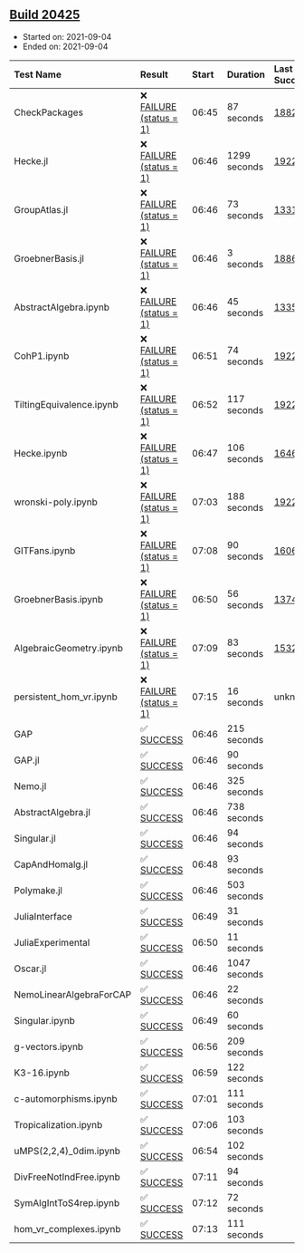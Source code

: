 ## [Build 20425](https://oscarci.mathematik.uni-kl.de/job/oscar/20425/)

* Started on: 2021-09-04
* Ended on: 2021-09-04

| Test Name    | Result | Start | Duration | Last Success | First Failure |
|:-------------|:-------|:------|:---------|:-------------|:--------------|
| CheckPackages | ❌ [FAILURE (status = 1)](https://oscarci.mathematik.uni-kl.de/job/oscar/20425/artifact/logs/build-20425/CheckPackages.log) | 06:45 | 87 seconds | [18822](https://oscarci.mathematik.uni-kl.de/job/oscar/18822/) | [18823](https://oscarci.mathematik.uni-kl.de/job/oscar/18823/) |
| Hecke.jl | ❌ [FAILURE (status = 1)](https://oscarci.mathematik.uni-kl.de/job/oscar/20425/artifact/logs/build-20425/Hecke.jl.log) | 06:46 | 1299 seconds | [19222](https://oscarci.mathematik.uni-kl.de/job/oscar/19222/) | [20152](https://oscarci.mathematik.uni-kl.de/job/oscar/20152/) |
| GroupAtlas.jl | ❌ [FAILURE (status = 1)](https://oscarci.mathematik.uni-kl.de/job/oscar/20425/artifact/logs/build-20425/GroupAtlas.jl.log) | 06:46 | 73 seconds | [13311](https://oscarci.mathematik.uni-kl.de/job/oscar/13311/) | [13312](https://oscarci.mathematik.uni-kl.de/job/oscar/13312/) |
| GroebnerBasis.jl | ❌ [FAILURE (status = 1)](https://oscarci.mathematik.uni-kl.de/job/oscar/20425/artifact/logs/build-20425/GroebnerBasis.jl.log) | 06:46 | 3 seconds | [18864](https://oscarci.mathematik.uni-kl.de/job/oscar/18864/) | [18865](https://oscarci.mathematik.uni-kl.de/job/oscar/18865/) |
| AbstractAlgebra.ipynb | ❌ [FAILURE (status = 1)](https://oscarci.mathematik.uni-kl.de/job/oscar/20425/artifact/logs/build-20425/AbstractAlgebra.ipynb.log) | 06:46 | 45 seconds | [13355](https://oscarci.mathematik.uni-kl.de/job/oscar/13355/) | [13356](https://oscarci.mathematik.uni-kl.de/job/oscar/13356/) |
| CohP1.ipynb | ❌ [FAILURE (status = 1)](https://oscarci.mathematik.uni-kl.de/job/oscar/20425/artifact/logs/build-20425/CohP1.ipynb.log) | 06:51 | 74 seconds | [19222](https://oscarci.mathematik.uni-kl.de/job/oscar/19222/) | [20152](https://oscarci.mathematik.uni-kl.de/job/oscar/20152/) |
| TiltingEquivalence.ipynb | ❌ [FAILURE (status = 1)](https://oscarci.mathematik.uni-kl.de/job/oscar/20425/artifact/logs/build-20425/TiltingEquivalence.ipynb.log) | 06:52 | 117 seconds | [19222](https://oscarci.mathematik.uni-kl.de/job/oscar/19222/) | [20152](https://oscarci.mathematik.uni-kl.de/job/oscar/20152/) |
| Hecke.ipynb | ❌ [FAILURE (status = 1)](https://oscarci.mathematik.uni-kl.de/job/oscar/20425/artifact/logs/build-20425/Hecke.ipynb.log) | 06:47 | 106 seconds | [16463](https://oscarci.mathematik.uni-kl.de/job/oscar/16463/) | [16464](https://oscarci.mathematik.uni-kl.de/job/oscar/16464/) |
| wronski-poly.ipynb | ❌ [FAILURE (status = 1)](https://oscarci.mathematik.uni-kl.de/job/oscar/20425/artifact/logs/build-20425/wronski-poly.ipynb.log) | 07:03 | 188 seconds | [19222](https://oscarci.mathematik.uni-kl.de/job/oscar/19222/) | [20152](https://oscarci.mathematik.uni-kl.de/job/oscar/20152/) |
| GITFans.ipynb | ❌ [FAILURE (status = 1)](https://oscarci.mathematik.uni-kl.de/job/oscar/20425/artifact/logs/build-20425/GITFans.ipynb.log) | 07:08 | 90 seconds | [16068](https://oscarci.mathematik.uni-kl.de/job/oscar/16068/) | [16069](https://oscarci.mathematik.uni-kl.de/job/oscar/16069/) |
| GroebnerBasis.ipynb | ❌ [FAILURE (status = 1)](https://oscarci.mathematik.uni-kl.de/job/oscar/20425/artifact/logs/build-20425/GroebnerBasis.ipynb.log) | 06:50 | 56 seconds | [13748](https://oscarci.mathematik.uni-kl.de/job/oscar/13748/) | [13749](https://oscarci.mathematik.uni-kl.de/job/oscar/13749/) |
| AlgebraicGeometry.ipynb | ❌ [FAILURE (status = 1)](https://oscarci.mathematik.uni-kl.de/job/oscar/20425/artifact/logs/build-20425/AlgebraicGeometry.ipynb.log) | 07:09 | 83 seconds | [15322](https://oscarci.mathematik.uni-kl.de/job/oscar/15322/) | [15323](https://oscarci.mathematik.uni-kl.de/job/oscar/15323/) |
| persistent_hom_vr.ipynb | ❌ [FAILURE (status = 1)](https://oscarci.mathematik.uni-kl.de/job/oscar/20425/artifact/logs/build-20425/persistent_hom_vr.ipynb.log) | 07:15 | 16 seconds | unknown | unknown |
| GAP | ✅ [SUCCESS](https://oscarci.mathematik.uni-kl.de/job/oscar/20425/artifact/logs/build-20425/GAP.log) | 06:46 | 215 seconds |  |  |
| GAP.jl | ✅ [SUCCESS](https://oscarci.mathematik.uni-kl.de/job/oscar/20425/artifact/logs/build-20425/GAP.jl.log) | 06:46 | 90 seconds |  |  |
| Nemo.jl | ✅ [SUCCESS](https://oscarci.mathematik.uni-kl.de/job/oscar/20425/artifact/logs/build-20425/Nemo.jl.log) | 06:46 | 325 seconds |  |  |
| AbstractAlgebra.jl | ✅ [SUCCESS](https://oscarci.mathematik.uni-kl.de/job/oscar/20425/artifact/logs/build-20425/AbstractAlgebra.jl.log) | 06:46 | 738 seconds |  |  |
| Singular.jl | ✅ [SUCCESS](https://oscarci.mathematik.uni-kl.de/job/oscar/20425/artifact/logs/build-20425/Singular.jl.log) | 06:46 | 94 seconds |  |  |
| CapAndHomalg.jl | ✅ [SUCCESS](https://oscarci.mathematik.uni-kl.de/job/oscar/20425/artifact/logs/build-20425/CapAndHomalg.jl.log) | 06:48 | 93 seconds |  |  |
| Polymake.jl | ✅ [SUCCESS](https://oscarci.mathematik.uni-kl.de/job/oscar/20425/artifact/logs/build-20425/Polymake.jl.log) | 06:46 | 503 seconds |  |  |
| JuliaInterface | ✅ [SUCCESS](https://oscarci.mathematik.uni-kl.de/job/oscar/20425/artifact/logs/build-20425/JuliaInterface.log) | 06:49 | 31 seconds |  |  |
| JuliaExperimental | ✅ [SUCCESS](https://oscarci.mathematik.uni-kl.de/job/oscar/20425/artifact/logs/build-20425/JuliaExperimental.log) | 06:50 | 11 seconds |  |  |
| Oscar.jl | ✅ [SUCCESS](https://oscarci.mathematik.uni-kl.de/job/oscar/20425/artifact/logs/build-20425/Oscar.jl.log) | 06:46 | 1047 seconds |  |  |
| NemoLinearAlgebraForCAP | ✅ [SUCCESS](https://oscarci.mathematik.uni-kl.de/job/oscar/20425/artifact/logs/build-20425/NemoLinearAlgebraForCAP.log) | 06:46 | 22 seconds |  |  |
| Singular.ipynb | ✅ [SUCCESS](https://oscarci.mathematik.uni-kl.de/job/oscar/20425/artifact/logs/build-20425/Singular.ipynb.log) | 06:49 | 60 seconds |  |  |
| g-vectors.ipynb | ✅ [SUCCESS](https://oscarci.mathematik.uni-kl.de/job/oscar/20425/artifact/logs/build-20425/g-vectors.ipynb.log) | 06:56 | 209 seconds |  |  |
| K3-16.ipynb | ✅ [SUCCESS](https://oscarci.mathematik.uni-kl.de/job/oscar/20425/artifact/logs/build-20425/K3-16.ipynb.log) | 06:59 | 122 seconds |  |  |
| c-automorphisms.ipynb | ✅ [SUCCESS](https://oscarci.mathematik.uni-kl.de/job/oscar/20425/artifact/logs/build-20425/c-automorphisms.ipynb.log) | 07:01 | 111 seconds |  |  |
| Tropicalization.ipynb | ✅ [SUCCESS](https://oscarci.mathematik.uni-kl.de/job/oscar/20425/artifact/logs/build-20425/Tropicalization.ipynb.log) | 07:06 | 103 seconds |  |  |
| uMPS(2,2,4)_0dim.ipynb | ✅ [SUCCESS](https://oscarci.mathematik.uni-kl.de/job/oscar/20425/artifact/logs/build-20425/uMPS-2-2-4-_0dim.ipynb.log) | 06:54 | 102 seconds |  |  |
| DivFreeNotIndFree.ipynb | ✅ [SUCCESS](https://oscarci.mathematik.uni-kl.de/job/oscar/20425/artifact/logs/build-20425/DivFreeNotIndFree.ipynb.log) | 07:11 | 94 seconds |  |  |
| SymAlgIntToS4rep.ipynb | ✅ [SUCCESS](https://oscarci.mathematik.uni-kl.de/job/oscar/20425/artifact/logs/build-20425/SymAlgIntToS4rep.ipynb.log) | 07:12 | 72 seconds |  |  |
| hom_vr_complexes.ipynb | ✅ [SUCCESS](https://oscarci.mathematik.uni-kl.de/job/oscar/20425/artifact/logs/build-20425/hom_vr_complexes.ipynb.log) | 07:13 | 111 seconds |  |  |

